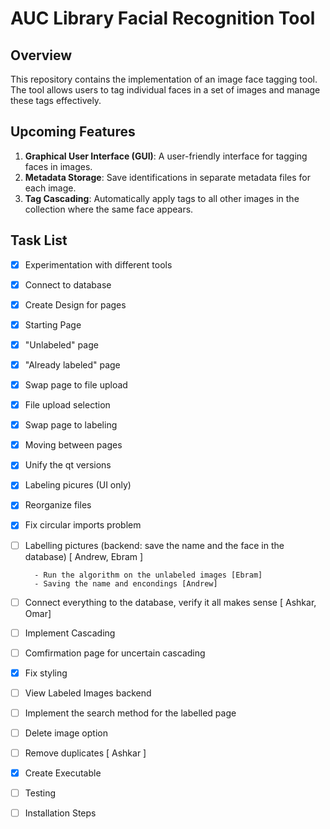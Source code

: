 # AUC Library Facial Recognition Tool

## Overview

This repository contains the implementation of an image face tagging tool. The tool allows users to tag individual faces in a set of images and manage these tags effectively.

## Upcoming Features

1. **Graphical User Interface (GUI)**: A user-friendly interface for tagging faces in images.
2. **Metadata Storage**: Save identifications in separate metadata files for each image.
3. **Tag Cascading**: Automatically apply tags to all other images in the collection where the same face appears.

## Task List

- [x] Experimentation with different tools
- [x] Connect to database
- [x] Create Design for pages
- [x] Starting Page
- [x] "Unlabeled" page
- [x] "Already labeled" page
- [x] Swap page to file upload
- [x] File upload selection
- [x] Swap page to labeling
- [x] Moving between pages
- [x] Unify the qt versions
- [x] Labeling picures (UI only)
- [x] Reorganize files
- [x] Fix circular imports problem
- [ ] Labelling pictures (backend: save the name and the face in the database) [ Andrew, Ebram ]
      
        - Run the algorithm on the unlabeled images [Ebram]
        - Saving the name and encondings [Andrew]
      
- [ ] Connect everything to the database, verify it all makes sense [ Ashkar, Omar]
- [ ] Implement Cascading
- [ ] Comfirmation page for uncertain cascading
- [x] Fix styling
- [ ] View Labeled Images backend
- [ ] Implement the search method for the labelled page 
- [ ] Delete image option
- [ ] Remove duplicates [ Ashkar ]
- [x] Create Executable
- [ ] Testing
- [ ] Installation Steps
